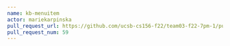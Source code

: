 ```yaml
---
name: kb-menuitem
actor: mariekarpinska
pull_request_url: https://github.com/ucsb-cs156-f22/team03-f22-7pm-1/pull/59
pull_request_num: 59
---
```

